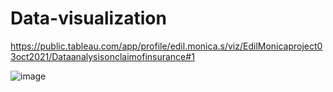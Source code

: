 # Data-visualization
https://public.tableau.com/app/profile/edil.monica.s/viz/EdilMonicaproject03oct2021/Dataanalysisonclaimofinsurance#1 


![image](https://user-images.githubusercontent.com/95841331/182427511-811c1a78-d948-40ee-8ebc-ae57d45e3b5c.png)
